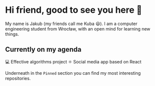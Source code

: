 # Hi friend, good to see you here 👋
My name is Jakub (my friends call me Kuba 😃). I am a computer engineering student from Wrocław, with an open mind for learning new things.
## Currently on my agenda
💻 Effective algorithms project 
⚛️ Social media app based on React

Underneath in the `Pinned` section you can find my most interesting repositories.
<!--
**wrzchwc/wrzchwc** is a ✨ _special_ ✨ repository because its `README.md` (this file) appears on your GitHub profile.

Here are some ideas to get you started:

- 🔭 I’m currently working on ...
- 🌱 I’m currently learning ...
- 👯 I’m looking to collaborate on ...
- 🤔 I’m looking for help with ...
- 💬 Ask me about ...
- 📫 How to reach me: ...
- 😄 Pronouns: ...
- ⚡ Fun fact: ...
-->
